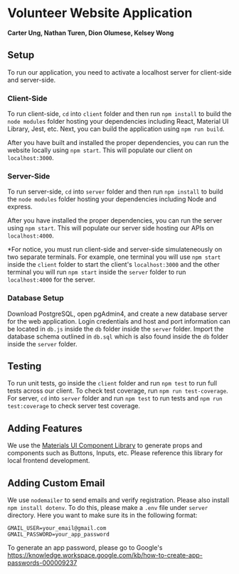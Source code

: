 # Volunteer Website Application
**Carter Ung, Nathan Turen, Dion Olumese, Kelsey Wong**

## Setup 
To run our application, you need to activate a localhost server for client-side and server-side. 

### Client-Side
To run client-side, `cd` into `client` folder and then run `npm install` to build the `node modules` folder hosting your dependencies including React, Material UI Library, Jest, etc. Next, you can build the application using `npm run build`. 

After you have built and installed the proper dependencies, you can run the website locally using `npm start`. This will populate our client on `localhost:3000`.  

### Server-Side
To run server-side, `cd` into `server` folder and then run `npm install` to build the `node modules` folder hosting your dependencies including Node and express. 

After you have installed the proper dependencies, you can run the server using `npm start`. This will populate our server side hosting our APIs on `localhost:4000`.

*For notice, you must run client-side and server-side simulateneously on two separate terminals. For example, one terminal you will use `npm start` inside the `client` folder to start the client's `localhost:3000` and the other terminal you will run `npm start` inside the `server` folder to run `localhost:4000` for the server. 

### Database Setup
Download PostgreSQL, open pgAdmin4, and create a new database server for the web application. Login credentials and host and port information can be located in `db.js` inside the `db` folder inside the `server` folder. Import the database schema outlined in `db.sql` which is also found inside the `db` folder inside the `server` folder.

## Testing 
To run unit tests, go inside the `client` folder and run `npm test` to run full tests across our client. To check test coverage, run `npm run test-coverage`. For server, `cd` into `server` folder and run `npm test` to run tests and `npm run test:coverage` to check server test coverage.

## Adding Features
We use the [Materials UI Component Library](https://mui.com/material-ui/getting-started/) to generate props and components such as Buttons, Inputs, etc. Please reference this library for local frontend development.

## Adding Custom Email
We use `nodemailer` to send emails and verify registration. Please also install `npm install dotenv`. To do this, please make a `.env` file under `server` directory. Here you want to make sure its in the following format:

```plaintext
GMAIL_USER=your_email@gmail.com
GMAIL_PASSWORD=your_app_password
```
To generate an app password, please go to Google's https://knowledge.workspace.google.com/kb/how-to-create-app-passwords-000009237